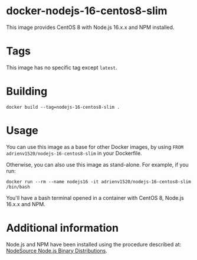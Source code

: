 # docker-nodejs-16-centos8-slim
This image provides CentOS 8 with Node.js 16.x.x and NPM installed.

# Tags
This image has no specific tag except `latest`.

# Building
```shell
docker build --tag=nodejs-16-centos8-slim .
```

# Usage
You can use this image as a base for other Docker images, by using `FROM adrienv1520/nodejs-16-centos8-slim` in your Dockerfile.

Otherwise, you can also use this image as stand-alone. For example, if you run:
```shell
docker run --rm --name nodejs16 -it adrienv1520/nodejs-16-centos8-slim /bin/bash
```

You'll have a bash terminal opened in a container with CentOS 8, Node.js 16.x.x and NPM.

# Additional information
Node.js and NPM have been installed using the procedure described at: [NodeSource Node.js Binary Distributions](https://github.com/nodesource/distributions#rpminstall).
